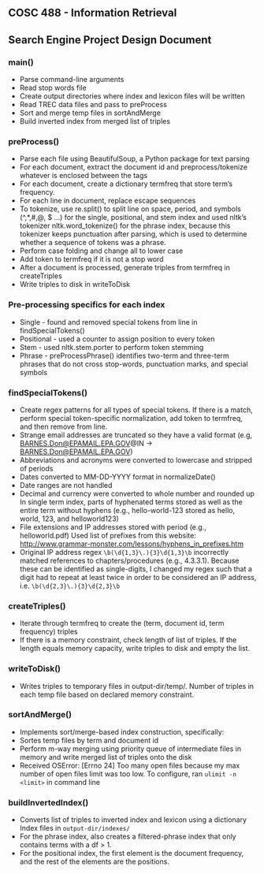 ## COSC 488 - Information Retrieval 
## Search Engine Project Design Document 

### main()
* Parse command-line arguments
* Read stop words file
* Create output directories where index and lexicon files will be written
* Read TREC data files and pass to preProcess
* Sort and merge temp files in sortAndMerge
* Build inverted index from merged list of triples

### preProcess()
* Parse each file using BeautifulSoup, a Python package for text parsing
* For each document, extract the document id and preprocess/tokenize whatever is enclosed between the <TEXT> tags
* For each document, create a dictionary termfreq that store term’s frequency. 
* For each line in document, replace escape sequences 
* To tokenize, use re.split() to split line on space, period, and symbols (^,*,#,@, $ …) for the single, positional, and stem index and used nltk’s tokenizer nltk.word_tokenize() for the phrase index, because this tokenizer keeps punctuation after parsing, which is used to determine whether a sequence of tokens was a phrase.  
* Perform case folding and change all to lower case 
* Add token to termfreq if it is not a stop word 
* After a document is processed, generate triples from termfreq in createTriples 
* Write triples to disk in writeToDisk

### Pre-processing specifics for each index
* Single - found and removed special tokens from line in findSpecialTokens()
* Positional - used a counter to assign position to every token 
* Stem - used nltk.stem.porter to perform token stemming
* Phrase - preProcessPhrase() identifies two-term and three-term phrases that do not cross stop-words, punctuation marks, and special symbols

### findSpecialTokens()
* Create regex patterns for all types of special tokens. If there is a match, perform special token-specific normalization, add token to termfreq, and then remove from line. 
* Strange email addresses are truncated so they have a valid format (e.g, BARNES.Don@EPAMAIL.EPA.GOV@IN -> BARNES.Don@EPAMAIL.EPA.GOV) 
* Abbreviations and acronyms were converted to lowercase and stripped of periods  
* Dates converted to MM-DD-YYYY format in normalizeDate()
* Date ranges are not handled
* Decimal and currency were converted to whole number and rounded up
In single term index, parts of hyphenated terms stored as well as the entire term without hyphens (e.g., hello-world-123 stored as hello, world, 123, and helloworld123) 
* File extensions and IP addresses stored with period (e.g., helloworld.pdf) 
Used list of prefixes from this website: http://www.grammar-monster.com/lessons/hyphens_in_prefixes.htm
* Original IP address regex `\b(\d{1,3}\.){3}\d{1,3}\b` incorrectly matched references to chapters/procedures (e.g., 4.3.3.1). Because these can be identified as single-digits, I changed my regex such that a digit had to repeat at least twice in order to be considered an IP address, i.e. `\b(\d{2,3}\.){3}\d{2,3}\b`

### createTriples() 
* Iterate through termfreq to create the (term, document id, term frequency) triples
* If there is a memory constraint, check length of list of triples. If the length equals memory capacity, write triples to disk and empty the list. 

### writeToDisk() 
* Writes triples to temporary files in output-dir/temp/. Number of triples in each temp file based on declared memory constraint. 

### sortAndMerge()
* Implements sort/merge-based index construction, specifically:
* Sortes temp files by term and document id 
* Perform m-way merging using priority queue of intermediate files in memory and write merged list of triples onto the disk 
* Received OSError: [Errno 24] Too many open files because my max number of open files limit was too low. To configure, ran `ulimit -n <limit>` in command line 

### buildInvertedIndex() 
* Converts list of triples to inverted index and lexicon using a dictionary 
Index files in `output-dir/indexes/`
* For the phrase index, also creates a filtered-phrase index that only contains terms with a df > 1.  
* For the positional index, the first element is the document frequency, and the rest of the elements are the positions. 
